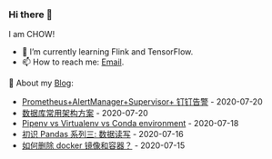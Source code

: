 ### Hi there 👋
I am CHOW!
- 🌱 I’m currently learning Flink and TensorFlow.
- 📫 How to reach me: [Email](mailTo:zhouwenzhen@outlook.com).

🚀 About my [Blog](https://www.zhouwenzhen.top):
- [Prometheus+AlertManager+Supervisor+ 钉钉告警](https://www.zhouwenzhen.top/post/439b6199.html) - 2020-07-20
- [数据库常用架构方案](https://www.zhouwenzhen.top/post/4c1379b8.html) - 2020-07-20
- [Pipenv vs Virtualenv vs Conda environment](https://www.zhouwenzhen.top/post/dea7acbf.html) - 2020-07-18
- [初识 Pandas 系列三: 数据读写](https://www.zhouwenzhen.top/post/35c1639e.html) - 2020-07-16
- [如何删除 docker 镜像和容器？](https://www.zhouwenzhen.top/post/5c3c73a8.html) - 2020-07-15